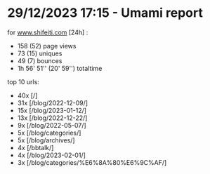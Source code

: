 # 29/12/2023 17:15 - Umami report
for www.shifeiti.com [24h] :

 - 158 (52) page views
 - 73 (15) uniques
 - 49 (7) bounces
 - 1h 56' 51'' (20' 59'') totaltime


top 10 urls:
 - 40x [/]
 - 31x [/blog/2022-12-09/]
 - 15x [/blog/2023-01-12/]
 - 13x [/blog/2022-12-22/]
 - 9x [/blog/2022-05-07/]
 - 5x [/blog/categories/]
 - 5x [/blog/archives/]
 - 4x [/bbtalk/]
 - 4x [/blog/2023-02-01/]
 - 3x [/blog/categories/%E6%8A%80%E6%9C%AF/]


